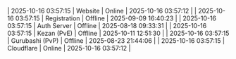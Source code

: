 | 2025-10-16 03:57:15 | Website | Online | 2025-10-16 03:57:12 |
| 2025-10-16 03:57:15 | Registration | Offline | 2025-09-09 16:40:23 |
| 2025-10-16 03:57:15 | Auth Server | Offline | 2025-08-18 09:33:31 |
| 2025-10-16 03:57:15 | Kezan (PvE) | Offline | 2025-10-11 12:51:30 |
| 2025-10-16 03:57:15 | Gurubashi (PvP) | Offline | 2025-08-23 21:44:06 |
| 2025-10-16 03:57:15 | Cloudflare | Online | 2025-10-16 03:57:12 |
